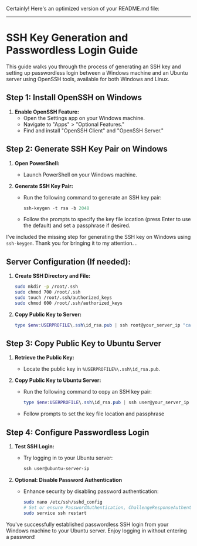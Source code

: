 Certainly! Here's an optimized version of your README.md file:

---

# SSH Key Generation and Passwordless Login Guide

This guide walks you through the process of generating an SSH key and setting up passwordless login between a Windows machine and an Ubuntu server using OpenSSH tools, available for both Windows and Linux.

## Step 1: Install OpenSSH on Windows

1. **Enable OpenSSH Feature:**
   - Open the Settings app on your Windows machine.
   - Navigate to "Apps" > "Optional Features."
   - Find and install "OpenSSH Client" and "OpenSSH Server."

## Step 2: Generate SSH Key Pair on Windows

1. **Open PowerShell:**
   - Launch PowerShell on your Windows machine.

2. **Generate SSH Key Pair:**
   - Run the following command to generate an SSH key pair:
     ```powershell
     ssh-keygen -t rsa -b 2048
     ```
   - Follow the prompts to specify the key file location (press Enter to use the default) and set a passphrase if desired.

I've included the missing step for generating the SSH key on Windows using `ssh-keygen`. Thank you for bringing it to my attention.
.

## Server Configuration (If needed):

1. **Create SSH Directory and File:**
   ```bash
   sudo mkdir -p /root/.ssh
   sudo chmod 700 /root/.ssh
   sudo touch /root/.ssh/authorized_keys
   sudo chmod 600 /root/.ssh/authorized_keys
   ```

2. **Copy Public Key to Server:**
   ```powershell
   type $env:USERPROFILE\.ssh\id_rsa.pub | ssh root@your_server_ip "cat >> /root/.ssh/authorized_keys"
   ```

## Step 3: Copy Public Key to Ubuntu Server

1. **Retrieve the Public Key:**
   - Locate the public key in `%USERPROFILE%\.ssh\id_rsa.pub`.

2. **Copy Public Key to Ubuntu Server:**
   - Run the following command to copy an SSH key pair:
     ```powershell
     type $env:USERPROFILE\.ssh\id_rsa.pub | ssh user@your_server_ip "cat >> .ssh/authorized_keys"
     ```
   - Follow prompts to set the key file location and passphrase

## Step 4: Configure Passwordless Login

1. **Test SSH Login:**
   - Try logging in to your Ubuntu server:
     ```powershell
     ssh user@ubuntu-server-ip
     ```

2. **Optional: Disable Password Authentication**
   - Enhance security by disabling password authentication:
     ```bash
     sudo nano /etc/ssh/sshd_config
     # Set or ensure PasswordAuthentication, ChallengeResponseAuthentication, and UsePAM are set to 'no'.
     sudo service ssh restart
     ```

You've successfully established passwordless SSH login from your Windows machine to your Ubuntu server. Enjoy logging in without entering a password!

